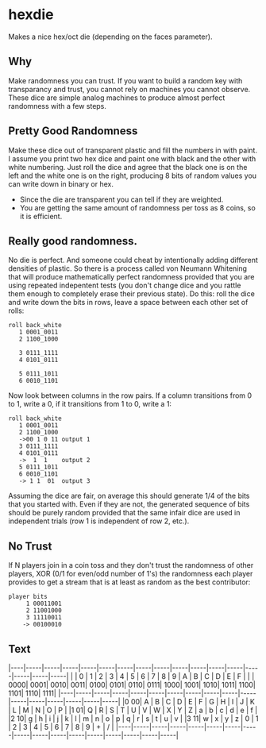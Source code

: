 # hexdie

Makes a nice hex/oct die (depending on the faces parameter).

## Why

Make randomness you can trust.  If you want to build a random key with transparancy and trust, you cannot rely on machines you cannot observe.  These dice are simple analog machines to produce almost perfect randomness with a few steps.

## Pretty Good Randomness

Make these dice out of transparent plastic and fill the numbers in with paint.  I assume you print two hex dice and paint one with black and the other with white numbering.  Just roll the dice and agree that the black one is on the left and the white one is on the right, producing 8 bits of random values you can write down in binary or hex.

* Since the die are transparent you can tell if they are weighted.
* You are getting the same amount of randomness per toss as 8 coins, so it is efficient.

## Really good randomness.

No die is perfect.  And someone could cheat by intentionally adding different densities of plastic.  So there is a process called von Neumann Whitening that will produce mathematically perfect randomness provided that you are using repeated indepentent tests (you don't change dice and you rattle them enough to completely erase their previous state).  Do this: roll the dice and write down the bits in rows, leave a space between each other set of rolls:

```
roll back_white
   1 0001_0011 
   2 1100_1000

   3 0111_1111
   4 0101_0111

   5 0111_1011
   6 0010_1101

```

Now look between columns in the row pairs.  If a column transitions from 0 to 1, write  a 0, if it transitions from 1 to 0, write a 1:

```
roll back_white
   1 0001_0011 
   2 1100_1000
   ->00 1 0 11 output 1
   3 0111_1111
   4 0101_0111
   ->  1  1    output 2
   5 0111_1011
   6 0010_1101
   -> 1 1  01  output 3
```

Assuming the dice are fair, on average this should generate 1/4 of the bits that you started with.  Even if they are not, the generated sequence of bits should be purely random provided that the same infair dice are used in independent trials (row 1 is independent of row 2, etc.).

## No Trust

If N players join in a coin toss and they don't trust the randomness of other players, XOR (0/1 for even/odd number of 1's) the randomness each player provides to get a stream that is at least as random as the best contributor:

```
player bits
     1 00011001
     2 11001000
     3 11110011
    -> 00100010
```

## Text

|----|-----|-----|-----|-----|-----|-----|-----|-----|-----|-----|-----|-----|-----|-----|-----|-----|
|    |  0  |  1  |  2  |  3  |  4  |  5  |  6  |  7  |  8  |  9  |  A  |  B  |  C  |  D  |  E  |  F  |
|    | 0000| 0001| 0010| 0011| 0100| 0101| 0110| 0111| 1000| 1001| 1010| 1011| 1100| 1101| 1110| 1111|
|----|-----|-----|-----|-----|-----|-----|-----|-----|-----|-----|-----|-----|-----|-----|-----|-----|
|0 00|  A  |  B  |  C  |  D  |  E  |  F  |  G  |  H  |  I  |  J  |  K  |  L  |  M  |  N  |  O  |  P  |
|1 01|  Q  |  R  |  S  |  T  |  U  |  V  |  W  |  X  |  Y  |  Z  |  a  |  b  |  c  |  d  |  e  |  f  |
|2 10|  g  |  h  |  i  |  j  |  k  |  l  |  m  |  n  |  o  |  p  |  q  |  r  |  s  |  t  |  u  |  v  |
|3 11|  w  |  x  |  y  |  z  |  0  |  1  |  2  |  3  |  4  |  5  |  6  |  7  |  8  |  9  |  +  |  /  |
|----|-----|-----|-----|-----|-----|-----|-----|-----|-----|-----|-----|-----|-----|-----|-----|-----|
